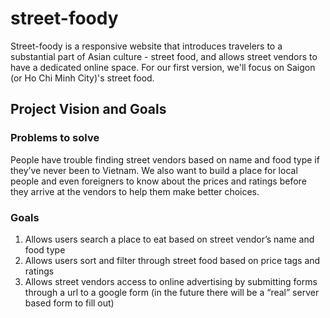# street-foody

Street-foody is a responsive website that introduces travelers to a substantial part of Asian culture - street food, and allows street vendors to have a dedicated online space. For our first version, we'll focus on Saigon (or Ho Chi Minh City)'s street food.

## Project Vision and Goals

### Problems to solve

People have trouble finding street vendors based on name and food type if they’ve never been to Vietnam. We also want to build a place for local people and even foreigners to know about the prices and ratings before they arrive at the vendors to help them make better choices. 

### Goals

1. Allows users search  a place to eat based on street vendor’s name and food type
2. Allows users sort and filter through street food based on price tags and ratings
3. Allows street vendors access to online advertising by submitting forms through a url to a google form (in the future there will be a “real” server based form to fill out)



